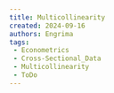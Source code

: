 ```yaml
---
title: Multicollinearity
created: 2024-09-16
authors: Engrima
tags:
 - Econometrics
 - Cross-Sectional_Data
 - Multicollinearity
 - ToDo
---
```


